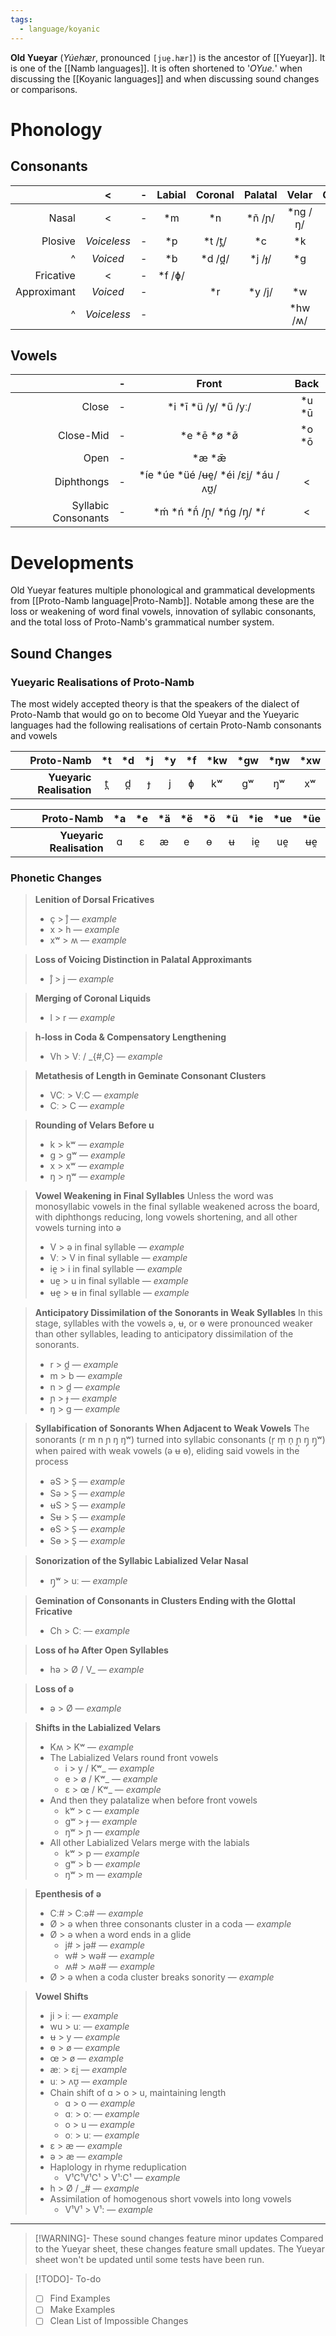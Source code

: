 ```yaml
---
tags:
  - language/koyanic
---
```

**Old Yueyar** (*Yúehær*, pronounced `[jue̯.hær]`) is the ancestor of [[Yueyar]]. It is one of the [[Namb languages]]. It is often shortened to '*OYue.*' when discussing the [[Koyanic languages]] and when discussing sound changes or comparisons.

# Phonology
## Consonants

|             |      <      | -   | Labial  | Coronal  | Palatal |  Velar   | Glottal |
| -----------:|:-----------:| --- |:-------:|:--------:|:-------:|:--------:|:-------:|
|       Nasal |      <      | -   |   \*m   |   \*n    | \*ñ /ɲ/ | \*ng /ŋ/ |         |
|     Plosive | *Voiceless* | -   |   \*p   | \*t /t̪/ |   \*c   |   \*k    |         |
|           ^ |  *Voiced*   | -   |   \*b   | \*d /d̪/ | \*j /ɟ/ |   \*g    |         |
|   Fricative |      <      | -   | \*f /ɸ/ |          |         |          |   \*h   |
| Approximant |  *Voiced*   | -   |         |   \*r    | \*y /j/ |   \*w    |         |
|           ^ | *Voiceless* | -   |         |          |         | \*hw /ʍ/ |         |

## Vowels

|                     | -   |                   Front                    |   Back   |
| ------------------: | --- | :----------------------------------------: | :------: |
|               Close | -   |         \*i \*ī \*ü /y/ \*ű /yː/         | \*u \*ū |
|           Close-Mid | -   |             \*e \*ē \*ø \*ø̄              | \*o \*ō |
|                Open | -   |                  \*æ \*ǣ                  |          |
|          Diphthongs | -   | \*íe \*úe \*üé /ʉe̯/ \*éi /ɛi̯/ \*áu /ʌʊ̯/ |    <     |
| Syllabic Consonants | -   |    \*ḿ \*ń \*ñ́ /ɲ̩/ \*ńg /ŋ̩/ \*ŕ     |    <     |

# Developments
Old Yueyar features multiple phonological and grammatical developments from [[Proto-Namb language|Proto-Namb]]. Notable among these are the loss or weakening of word final vowels, innovation of syllabic consonants, and the total loss of Proto-Namb's grammatical number system.
## Sound Changes
### Yueyaric Realisations of Proto-Namb
The most widely accepted theory is that the speakers of the dialect of Proto-Namb that would go on to become Old Yueyar and the Yueyaric languages had the following realisations of certain Proto-Namb consonants and vowels

|           **Proto-Namb** | \*t | \*d | \*j | \*y | \*f | \*kw | \*gw | \*ŋw | \*xw |
| ------------------------:|:---:|:---:|:---:|:---:|:---:|:----:|:----:|:----:|:----:|
| **Yueyaric Realisation** | t̪  | d̪  |  ɟ  |  j  |  ɸ  |  kʷ  |  gʷ  |  ŋʷ  |  xʷ  |

|           **Proto-Namb** | \*a | \*e | \*ä | \*ë | \*ö | \*ü | \*ie | \*ue | \*üe |
| ------------------------:|:---:|:---:|:---:|:---:|:---:|:---:|:----:|:----:|:----:|
| **Yueyaric Realisation** |  ɑ  |  ɛ  |  æ  |  e  |  ɵ  |  ʉ  | ie̯  | ue̯  | ʉe̯  |

### Phonetic Changes

> **Lenition of Dorsal Fricatives**
> - ç > j̊ — *example*
> - x > h — *example*
> - xʷ > ʍ — *example*

> **Loss of Voicing Distinction in Palatal Approximants**
> - j̊ > j — *example*

>**Merging of Coronal Liquids**
>- l > r — *example*

>**h-loss in Coda & Compensatory Lengthening**
>- Vh > Vː / \_{#,C} — *example*

> **Metathesis of Length in Geminate Consonant Clusters**
> - VCː > VːC — *example*
> - Cː > C — *example*

>**Rounding of Velars Before u**
>- k > kʷ  — *example*
>- g > gʷ  — *example*
>- x > xʷ  — *example*
>- ŋ > ŋʷ  — *example*

>**Vowel Weakening in Final Syllables**
>Unless the word was monosyllabic vowels in the final syllable weakened across the board, with diphthongs reducing, long vowels shortening, and all other vowels turning into ə
>- V > ə in final syllable — *example*
>- Vː > V in final syllable — *example*
>- ie̯ > i in final syllable — *example*
>- ue̯ > u in final syllable — *example*
>- ʉe̯ > ʉ in final syllable — *example*

>**Anticipatory Dissimilation of the Sonorants in Weak Syllables**
>In this stage, syllables with the vowels ə, ʉ, or ɵ were pronounced weaker than other syllables, leading to anticipatory dissimilation of the sonorants.
>- r > d̪ — *example*
>- m > b — *example*
>- n > d̪ — *example*
>- ɲ > ɟ — *example*
>- ŋ > g — *example*

> **Syllabification of Sonorants When Adjacent to Weak Vowels**
> The sonorants (r m n ɲ ŋ ŋʷ) turned into syllabic consonants (r̩ m̩ n̩ ɲ̩ ŋ̩ ŋ̩ʷ) when paired with weak vowels (ə ʉ ɵ), eliding said vowels in the process
> - əS > S̩ — *example*
> - Sə > S̩ — *example*
> - ʉS > S̩ — *example*
> - Sʉ > S̩ — *example*
> - ɵS > S̩ — *example*
> - Sɵ > S̩ — *example*

>**Sonorization of the Syllabic Labialized Velar Nasal**
>- ŋ̩ʷ > uː — *example*

>**Gemination of Consonants in Clusters Ending with the Glottal Fricative**
>- Ch > Cː — *example*

>**Loss of hə After Open Syllables**
>- hə > Ø / V_ — *example*

>**Loss of ə**
>- ə > Ø — *example*

>**Shifts in the Labialized Velars**
>- Kʍ > Kʷ — *example*
>- The Labialized Velars round front vowels
>	- i > y / Kʷ\_ — *example*
>	- e > ø / Kʷ\_ — *example*
>	- ɛ > œ / Kʷ\_ — *example*
>- And then they palatalize when before front vowels
>	- kʷ > c — *example*
>	- gʷ > ɟ — *example*
>	- ŋʷ > ɲ — *example*
>- All other Labialized Velars merge with the labials
>	- kʷ > p — *example*
>	- gʷ > b — *example*
>	- ŋʷ > m — *example*

>**Epenthesis of ə**
>- Cː# > Cːə# — *example*
>- Ø > ə when three consonants cluster in a coda — *example*
>- Ø > ə when a word ends in a glide
>	- j# > jə# — *example*
>	- w# > wə# — *example*
>	- ʍ# > ʍə# — *example*
>- Ø > ə when a coda cluster breaks sonority — *example*

>**Vowel Shifts**
>- ji > iː — *example*
>- wu > uː — *example*
>- ʉ > y — *example*
>- ɵ > ø — *example*
>- œ > ø — *example*
>- æː > ɛi̯ — *example*
>- uː > ʌʊ̯ — *example*
>- Chain shift of ɑ > o > u, maintaining length
>	- ɑ > o  — *example*
>	- ɑː > oː — *example*
>	- o > u — *example*
>	- oː > uː — *example*
>- ɛ > æ — *example*
>- ə > æ — *example*
>- Haplology in rhyme reduplication
>	- V¹C¹V¹C¹ > V¹:C¹ — *example*
>- h > Ø / \_# — *example*
>- Assimilation of homogenous short vowels into long vowels
>	- V¹V¹ > V¹: — *example*

---
> [!WARNING]- These sound changes feature minor updates
> Compared to the Yueyar sheet, these changes feature small updates. The Yueyar sheet won't be updated until some tests have been run.

> [!TODO]- To-do
> - [ ] Find Examples
> - [ ] Make Examples
> - [ ] Clean List of Impossible Changes
